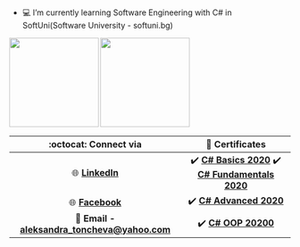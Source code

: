 - 💻 I’m currently learning Software Engineering with C# in SoftUni(Software University - softuni.bg)
<div>
  <img height="160" align="left" src="https://github-readme-stats.vercel.app/api?username=tonchevaAleksandra&count_private=true&true&hide=issues&show_icons=true" />
  <img height="160" src="https://github-readme-stats.vercel.app/api/top-langs/?username=tonchevaAleksandra&layout=compact" />
</div>

| :octocat: Connect via | :scroll: Certificates |
| :-: | :-: |
| :globe_with_meridians: [**LinkedIn**](https://www.linkedin.com/in/aleksandra-toncheva-0a846160/)| :heavy_check_mark: [**C# Basics 2020**](https://softuni.bg/Certificates/Details/81400/6dc2594a) :heavy_check_mark: [**C# Fundamentals 2020**](https://softuni.bg/Certificates/Details/86291/8161e7b5)|
| :globe_with_meridians: [**Facebook**](https://www.facebook.com/aleksandra.toncheva.1/)| :heavy_check_mark: [**C# Advanced 2020**](https://softuni.bg/Certificates/Details/90399/f9596589)|
| :e-mail: **Email - aleksandra_toncheva@yahoo.com**| :heavy_check_mark: [**C# OOP 20200**](https://softuni.bg/Certificates/Details/95821/e349bfc8)|





